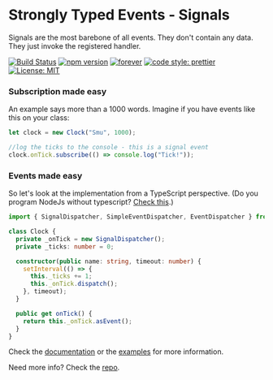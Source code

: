 # Strongly Typed Events - Signals
Signals are the most barebone of all events. They don't contain
any data. They just invoke the registered handler. 

[![Build Status](https://travis-ci.org/KeesCBakker/Strongly-Typed-Events-for-TypeScript.svg?branch=master)](https://travis-ci.org/KeesCBakker/Strongly-Typed-Events-for-TypeScript)
[![npm version](https://badge.fury.io/js/ste-signals.svg)](https://badge.fury.io/js/ste-signals)
[![forever](https://david-dm.org/KeesCBakker/ste-core.svg)](https://david-dm.org/KeesCBakker/ste-core) [![code style: prettier](https://img.shields.io/badge/code_style-prettier-ff69b4.svg)](https://github.com/prettier/prettier) [![License: MIT](https://img.shields.io/badge/License-MIT-yellow.svg)](https://opensource.org/licenses/MIT)


### Subscription made easy
An example says more than a 1000 words. Imagine if you have events like this on your class:
```typescript
let clock = new Clock("Smu", 1000);

//log the ticks to the console - this is a signal event
clock.onTick.subscribe(() => console.log("Tick!"));

```

### Events made easy
So let's look at the implementation from a TypeScript perspective. (Do you program NodeJs without typescript? <a href="../../documentation/HowToUseInNodeJs.md">Check this</a>.)

```typescript
import { SignalDispatcher, SimpleEventDispatcher, EventDispatcher } from "ste-signals";

class Clock {
  private _onTick = new SignalDispatcher();
  private _ticks: number = 0;

  constructor(public name: string, timeout: number) {
    setInterval(() => {
      this._ticks += 1;
      this._onTick.dispatch();
    }, timeout);
  }

  public get onTick() {
    return this._onTick.asEvent();
  }
}
```

Check the <a href="../../documentation">documentation</a> or the <a href="../../examples">examples</a> for more information.

Need more info? Check the <a href="https://github.com/KeesCBakker/Strongly-Typed-Events-for-TypeScript">repo</a>.